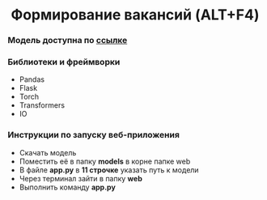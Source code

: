 <h1 align="center">Формирование вакансий (ALT+F4)</h1>

### Модель доступна по <a href="https://drive.google.com/file/d/1a-o-HGmqrslVKZeUEBC2yGgW9RxxM8xX/view?usp=drive_link">ссылке<a/>

### Библиотеки и фреймворки

<ul>
  <li>
    Pandas
  </li>
  <li>
    Flask
  </li>
  <li>
    Torch
  </li>
  <li>
    Transformers
  </li>
  <li>
    IO
  </li>
</ul>

### Инструкции по запуску веб-приложения
 
<ul>
  <li>Скачать модель</li>
  <li>Поместить её в папку <b>models</b> в корне папке web</li>
  <li>В файле <b>app.py</b> в <b>11 строчке</b> указать путь к модели</li>
  <li>Через терминал зайти в папку <b>web</b></li>
  <li>Выполнить команду <b>app.py</b></li>
</ul>

